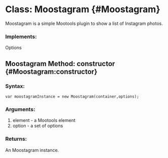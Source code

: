 Class: Moostagram {#Moostagram}
=========================================

Moostagram is a simple Mootools plugin to show a list of Instagram photos.

### Implements:

Options

Moostagram Method: constructor {#Moostagram:constructor}
-------------------------------------------------------------------


### Syntax:

	var moostagramInstance = new Moostagram(container,options);

### Arguments:

1. element - a Mootools element
2. option - a set of options

### Returns:

An Moostagram instance.